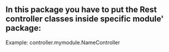 ## In this package you have to put the Rest controller classes inside specific module' package:
Example:
    controller.mymodule.NameController